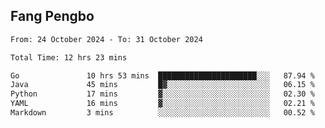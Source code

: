 ## Fang Pengbo

<!--START_SECTION:waka-->

```txt
From: 24 October 2024 - To: 31 October 2024

Total Time: 12 hrs 23 mins

Go               10 hrs 53 mins  ██████████████████████░░░   87.94 %
Java             45 mins         █▓░░░░░░░░░░░░░░░░░░░░░░░   06.15 %
Python           17 mins         ▓░░░░░░░░░░░░░░░░░░░░░░░░   02.30 %
YAML             16 mins         ▓░░░░░░░░░░░░░░░░░░░░░░░░   02.21 %
Markdown         3 mins          ░░░░░░░░░░░░░░░░░░░░░░░░░   00.52 %
```

<!--END_SECTION:waka-->